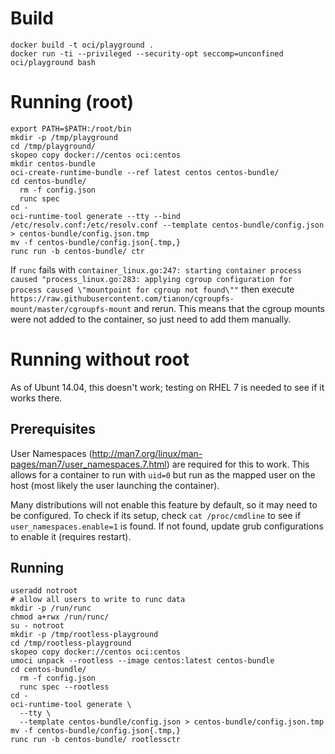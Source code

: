 # Build

```
docker build -t oci/playground .
docker run -ti --privileged --security-opt seccomp=unconfined oci/playground bash
```

# Running (root)

```
export PATH=$PATH:/root/bin
mkdir -p /tmp/playground
cd /tmp/playground/
skopeo copy docker://centos oci:centos
mkdir centos-bundle
oci-create-runtime-bundle --ref latest centos centos-bundle/
cd centos-bundle/
  rm -f config.json 
  runc spec
cd -
oci-runtime-tool generate --tty --bind /etc/resolv.conf:/etc/resolv.conf --template centos-bundle/config.json > centos-bundle/config.json.tmp
mv -f centos-bundle/config.json{.tmp,}
runc run -b centos-bundle/ ctr
```

If `runc` fails with `container_linux.go:247: starting container process caused "process_linux.go:283: applying cgroup configuration for process caused \"mountpoint for cgroup not found\""` then execute `https://raw.githubusercontent.com/tianon/cgroupfs-mount/master/cgroupfs-mount` and rerun.  This means that the cgroup mounts were not added to the container, so just need to add them manually.

# Running without root

As of Ubunt 14.04, this doesn't work; testing on RHEL 7 is needed to see if it works there.

## Prerequisites

User Namespaces (http://man7.org/linux/man-pages/man7/user_namespaces.7.html) are required for this
to work.  This allows for a container to run with `uid=0` but run as the mapped user on the host
(most likely the user launching the container).

Many distributions will not enable this feature by default, so it may need to be configured. To
check if its setup, check `cat /proc/cmdline` to see if `user_namespaces.enable=1` is found. If
not found, update grub configurations to enable it (requires restart).

## Running

```
useradd notroot
# allow all users to write to runc data
mkdir -p /run/runc
chmod a+rwx /run/runc/
su - notroot
mkdir -p /tmp/rootless-playground
cd /tmp/rootless-playground
skopeo copy docker://centos oci:centos
umoci unpack --rootless --image centos:latest centos-bundle
cd centos-bundle/
  rm -f config.json 
  runc spec --rootless
cd -
oci-runtime-tool generate \
  --tty \
  --template centos-bundle/config.json > centos-bundle/config.json.tmp
mv -f centos-bundle/config.json{.tmp,}
runc run -b centos-bundle/ rootlessctr
```
